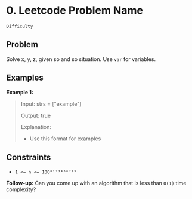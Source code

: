 # 0. Leetcode Problem Name

`Difficulty`

## Problem

Solve x, y, z, given so and so situation. Use `var` for variables.
 
## Examples

**Example 1:**

> Input: strs = ["example"]
> 
> Output: true
> 
> Explanation:
> 
> - Use this format for examples

## Constraints

- `1 <= n <= 100⁰¹²³⁴⁵⁶⁷⁸⁹`

**Follow-up:** Can you come up with an algorithm that is less than `O(1)` time complexity?